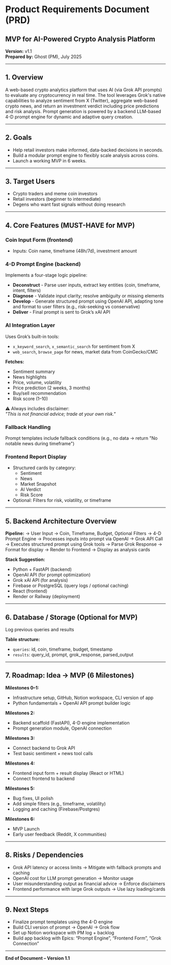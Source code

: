 #  Product Requirements Document (PRD)
## MVP for AI-Powered Crypto Analysis Platform

**Version:** v1.1  
**Prepared by:** Ghost (PM), July 2025  

---

## 1. Overview
A web-based crypto analytics platform that uses AI (via Grok API prompts) to evaluate any cryptocurrency in real time. The tool leverages Grok's native capabilities to analyze sentiment from X (Twitter), aggregate web-based crypto news, and return an investment verdict including price predictions and risk analysis. Prompt generation is powered by a backend LLM-based 4-D prompt engine for dynamic and adaptive query creation.

---

## 2. Goals
- Help retail investors make informed, data-backed decisions in seconds.  
- Build a modular prompt engine to flexibly scale analysis across coins.  
- Launch a working MVP in 6 weeks.  

---

## 3. Target Users
- Crypto traders and meme coin investors  
- Retail investors (beginner to intermediate)  
- Degens who want fast signals without doing research  

---

## 4. Core Features (MUST-HAVE for MVP)

###  Coin Input Form (frontend)
- Inputs: Coin name, timeframe (48h/7d), investment amount

###  4-D Prompt Engine (backend)
Implements a four-stage logic pipeline:
- **Deconstruct** - Parse user inputs, extract key entities (coin, timeframe, intent, filters)  
- **Diagnose** - Validate input clarity; resolve ambiguity or missing elements  
- **Develop** - Generate structured prompt using OpenAI API, adapting tone and format to user filters (e.g., risk-seeking vs conservative)  
- **Deliver** - Final prompt is sent to Grok’s xAI API  

###  AI Integration Layer
Uses Grok’s built-in tools:
- `x_keyword_search`, `x_semantic_search` for sentiment from X  
- `web_search`, `browse_page` for news, market data from CoinGecko/CMC  

**Fetches:**
- Sentiment summary  
- News highlights  
- Price, volume, volatility  
- Price prediction (2 weeks, 3 months)  
- Buy/sell recommendation  
- Risk score (1–10)  

⚠ Always includes disclaimer:  
_"This is not financial advice; trade at your own risk."_

###  Fallback Handling
Prompt templates include fallback conditions (e.g., no data → return "No notable news during timeframe")

###  Frontend Report Display
- Structured cards by category:  
  - Sentiment  
  - News  
  - Market Snapshot  
  - AI Verdict  
  - Risk Score  
- Optional: Filters for risk, volatility, or timeframe  

---

## 5. Backend Architecture Overview

**Pipeline:**
→ User Input → Coin, Timeframe, Budget, Optional Filters
→ 4-D Prompt Engine → Processes inputs into prompt via OpenAI
→ Grok API Call → Executes structured prompt using Grok tools
→ Parse Grok Response → Format for display
→ Render to Frontend → Display as analysis cards


**Stack Suggestion:**
- Python + FastAPI (backend)  
- OpenAI API (for prompt optimization)  
- Grok xAI API (for analysis)  
- Firebase or PostgreSQL (query logs / optional caching)  
- React (frontend)  
- Render or Railway (deployment)  

---

## 6. Database / Storage (Optional for MVP)
Log previous queries and results

**Table structure:**
- `queries`: id, coin, timeframe, budget, timestamp  
- `results`: query_id, prompt, grok_response, parsed_output  

---

## 7. Roadmap: Idea → MVP (6 Milestones)

**Milestones 0–1:**  
- Infrastructure setup, GitHub, Notion workspace, CLI version of app  
- Python fundamentals + OpenAI API prompt builder logic  

**Milestones 2:**  
- Backend scaffold (FastAPI), 4-D engine implementation  
- Prompt generation module, OpenAI connection  

**Milestones 3:**  
- Connect backend to Grok API  
- Test basic sentiment + news tool calls  

**Milestones 4:**  
- Frontend input form + result display (React or HTML)  
- Connect frontend to backend  

**Milestones 5:**  
- Bug fixes, UI polish  
- Add simple filters (e.g., timeframe, volatility)  
- Logging and caching (Firebase/Postgres)  

**Milestones 6:**  
- MVP Launch  
- Early user feedback (Reddit, X communities)  

---

## 8. Risks / Dependencies
- Grok API latency or access limits → Mitigate with fallback prompts and caching  
- OpenAI cost for LLM prompt generation → Monitor usage  
- User misunderstanding output as financial advice → Enforce disclaimers  
- Frontend performance with large Grok outputs → Use lazy loading/cards  

---

## 9. Next Steps
- Finalize prompt templates using the 4-D engine  
- Build CLI version of prompt → OpenAI → Grok flow  
- Set up Notion workspace with PM log + backlog  
- Build app backlog with Epics: “Prompt Engine”, “Frontend Form”, “Grok Connection”  

---

**End of Document – Version 1.1**
